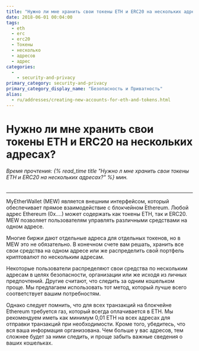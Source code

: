 ```yaml
---
title: "Нужно ли мне хранить свои токены ETH и ERC20 на нескольких адресах?"
date: 2018-06-01 00:04:00
tags:
  - eth
  - erc
  - erc20
  - Токены
  - несколько
  - адресов
  - адрес
categories:
  - 
    - security-and-privacy
primary_category: security-and-privacy
primary_category_display_name: "Безопасность и Приватность"
alias:
  - ru/addresses/creating-new-accounts-for-eth-and-tokens.html
---
```


# __Нужно ли мне хранить свои токены ETH и ERC20 на нескольких адресах?__
###### Время прочтения: {% read_time title "Нужно л мне хранить свои токены ETH и ERC20 на нескольких адресах?" %} мин.
***

MyEtherWallet (MEW) является внешним интерфейсом, который обеспечивает прямое взаимодействие с блокчейном Ethereum. Любой адрес Ethereum (0x….) может содержать как токены ETH, так и ERC20. MEW позволяет пользователям управлять различными средствами на одном адресе.

Многие биржи дают отдельные адреса для отдельных токенов, но в MEW это не обязательно. В конечном счете вам решать, хранить все свои средства на одном адресе или же распределить свой портфель криптовалют по нескольким адресам.

Некоторые пользователи распределяют свои средства по нескольким адресам в целях безопасности, организации или же исходя из личных предпочтений. Другие считают, что следить за одним кошельком проще. Мы предлагаем использовать тот метод, который лучше всего соответствует вашим потребностям.

Однако следует помнить, что для всех транзакций на блокчейне Ethereum требуется газ, который всегда оплачивается в ETH. Мы рекомендуем иметь как минимум 0,01 ETH на всех адресах для отправки транзакций при необходимости. Кроме того, убедитесь, что вся ваша информация организована. Чем больше у вас адресов, тем сложнее будет за ними следить, и проще забыть важные сведения о ваших кошельках.
